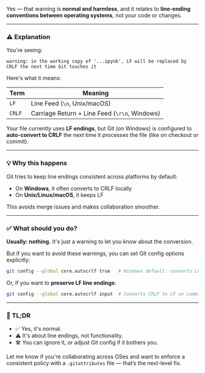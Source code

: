 Yes — that warning is **normal and harmless**, and it relates to **line-ending conventions between operating systems**, not your code or changes.

---

### ⚠️ Explanation

You're seeing:

```
warning: in the working copy of '...ipynb', LF will be replaced by CRLF the next time Git touches it
```

Here's what it means:

| Term   | Meaning                                       |
| ------ | --------------------------------------------- |
| `LF`   | Line Feed (`\n`, Unix/macOS)                  |
| `CRLF` | Carriage Return + Line Feed (`\r\n`, Windows) |

Your file currently uses **LF endings**, but Git (on Windows) is configured to **auto-convert to CRLF** the next time it processes the file (like on checkout or commit).

---

### 💡 Why this happens

Git tries to keep line endings consistent across platforms by default:

- On **Windows**, it often converts to CRLF locally
- On **Unix/Linux/macOS**, it keeps LF

This avoids merge issues and makes collaboration smoother.

---

### ✅ What should you do?

**Usually: nothing.** It's just a warning to let you know about the conversion.

But if you want to avoid these warnings, you can set Git config options explicitly:

```bash
git config --global core.autocrlf true   # Windows default: converts LF to CRLF on checkout
```

Or, if you want to **preserve LF line endings**:

```bash
git config --global core.autocrlf input  # Converts CRLF to LF on commit (good for Unix/macOS)
```

---

### 🧼 TL;DR

- ✅ Yes, it's normal.
- ⚠️ It's about line endings, not functionality.
- 🛠️ You can ignore it, or adjust Git config if it bothers you.

Let me know if you're collaborating across OSes and want to enforce a consistent policy with a `.gitattributes` file — that’s the next-level fix.
